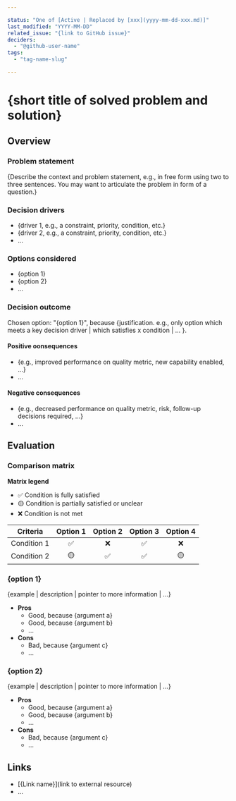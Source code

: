 ```yaml
---

status: "One of [Active | Replaced by [xxx](yyyy-mm-dd-xxx.md)]"
last_modified: "YYYY-MM-DD"
related_issue: "{link to GitHub issue}"
deciders:
  - "@github-user-name"
tags:
  - "tag-name-slug"

---
```


# {short title of solved problem and solution}

## Overview

### Problem statement

{Describe the context and problem statement, e.g., in free form using two to three sentences. You may want to articulate the problem in form of a question.}

### Decision drivers
<!-- RECOMMENDED -->

- {driver 1, e.g., a constraint, priority, condition, etc.}
- {driver 2, e.g., a constraint, priority, condition, etc.}
- ...

### Options considered

- {option 1}
- {option 2}
- ...

### Decision outcome
<!-- REQUIRED -->

Chosen option: "{option 1}", because {justification. e.g., only option which meets a key decision driver | which satisfies x condition | ... }.

#### Positive oonsequences
<!-- OPTIONAL -->

- {e.g., improved performance on quality metric, new capability enabled, ...}
- ...

#### Negative consequences
<!-- OPTIONAL -->

- {e.g., decreased performance on quality metric, risk, follow-up decisions required, ...}
- ...

## Evaluation
<!-- OPTIONAL -->

### Comparison matrix

**Matrix legend**

- ✅ Condition is fully satisfied
- 🟡 Condition is partially satisfied or unclear
- ❌ Condition is not met

| Criteria    | Option 1 | Option 2 | Option 3 | Option 4 |
| ----------- | :------: | :------: | :------: | :------: |
| Condition 1 |    ✅    |    ❌    |     ✅    |    ❌    |
| Condition 2 |    🟡    |    ✅    |     ✅    |    🟡    |

### {option 1}

{example | description | pointer to more information | ...} <!-- OPTIONAL -->

- **Pros**
  - Good, because {argument a}
  - Good, because {argument b}
  - ...
- **Cons**
  - Bad, because {argument c}
  - ...

### {option 2}

{example | description | pointer to more information | ...} <!-- OPTIONAL -->

- **Pros**
  - Good, because {argument a}
  - Good, because {argument b}
  - ...
- **Cons**
  - Bad, because {argument c}
  - ...

## Links <!-- OPTIONAL -->

- [{Link name}](link to external resource)
- ...
